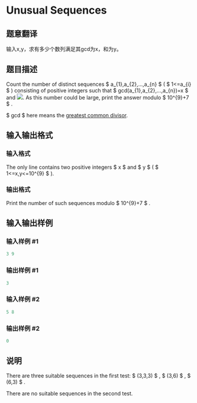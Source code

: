 # Unusual Sequences

## 题意翻译

输入x,y，求有多少个数列满足其gcd为x，和为y。

## 题目描述

Count the number of distinct sequences $ a_{1},a_{2},...,a_{n} $ ( $ 1<=a_{i} $ ) consisting of positive integers such that $ gcd(a_{1},a_{2},...,a_{n})=x $ and ![](https://cdn.luogu.com.cn/upload/vjudge_pic/CF900D/b6b0405f12ef386aeb195f818cd0534bcf4623e0.png). As this number could be large, print the answer modulo $ 10^{9}+7 $ .

$ gcd $ here means the [greatest common divisor](https://en.wikipedia.org/wiki/Greatest_common_divisor).

## 输入输出格式

### 输入格式

The only line contains two positive integers $ x $ and $ y $ ( $ 1<=x,y<=10^{9} $ ).

### 输出格式

Print the number of such sequences modulo $ 10^{9}+7 $ .

## 输入输出样例

### 输入样例 #1

```cpp
3 9

```
### 输出样例 #1

```cpp
3

```
### 输入样例 #2

```cpp
5 8

```
### 输出样例 #2

```cpp
0

```
## 说明

There are three suitable sequences in the first test: $ (3,3,3) $ , $ (3,6) $ , $ (6,3) $ .

There are no suitable sequences in the second test.

